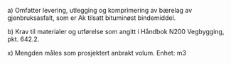 a) Omfatter levering, utlegging og komprimering av bærelag av gjenbruksasfalt, som er Ak tilsatt bituminøst bindemiddel.

b) Krav til materialer og utførelse som angitt i Håndbok N200 Vegbygging, pkt. 642.2.

x) Mengden måles som prosjektert anbrakt volum. Enhet: m3


